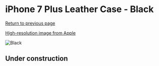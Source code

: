 # iPhone 7 Plus Leather Case - Black

[Return to previous page](/iphone_7)

[High-resolution image from Apple](https://store.storeimages.cdn-apple.com/8756/as-images.apple.com/is/MMYJ2?wid=4500&hei=4500&fmt=png)

<div style="width: 512px"><img src="/almost_uncompressed/MMYJ2.webp" alt="Black"></div>

## Under construction
